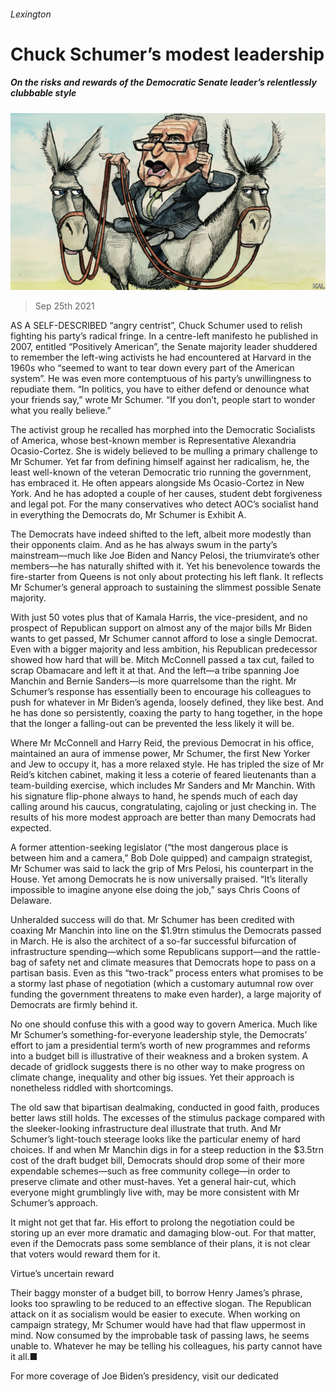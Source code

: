 ###### Lexington

# Chuck Schumer’s modest leadership 

##### On the risks and rewards of the Democratic Senate leader’s relentlessly clubbable style 

![image](images/20210925_USD000_0.jpg) 

> Sep 25th 2021 

AS A SELF-DESCRIBED “angry centrist”, Chuck Schumer used to relish fighting his party’s radical fringe. In a centre-left manifesto he published in 2007, entitled “Positively American”, the Senate majority leader shuddered to remember the left-wing activists he had encountered at Harvard in the 1960s who “seemed to want to tear down every part of the American system”. He was even more contemptuous of his party’s unwillingness to repudiate them. “In politics, you have to either defend or denounce what your friends say,” wrote Mr Schumer. “If you don’t, people start to wonder what you really believe.”

The activist group he recalled has morphed into the Democratic Socialists of America, whose best-known member is Representative Alexandria Ocasio-Cortez. She is widely believed to be mulling a primary challenge to Mr Schumer. Yet far from defining himself against her radicalism, he, the least well-known of the veteran Democratic trio running the government, has embraced it. He often appears alongside Ms Ocasio-Cortez in New York. And he has adopted a couple of her causes, student debt forgiveness and legal pot. For the many conservatives who detect AOC’s socialist hand in everything the Democrats do, Mr Schumer is Exhibit A.


The Democrats have indeed shifted to the left, albeit more modestly than their opponents claim. And as he has always swum in the party’s mainstream—much like Joe Biden and Nancy Pelosi, the triumvirate’s other members—he has naturally shifted with it. Yet his benevolence towards the fire-starter from Queens is not only about protecting his left flank. It reflects Mr Schumer’s general approach to sustaining the slimmest possible Senate majority.

With just 50 votes plus that of Kamala Harris, the vice-president, and no prospect of Republican support on almost any of the major bills Mr Biden wants to get passed, Mr Schumer cannot afford to lose a single Democrat. Even with a bigger majority and less ambition, his Republican predecessor showed how hard that will be. Mitch McConnell passed a tax cut, failed to scrap Obamacare and left it at that. And the left—a tribe spanning Joe Manchin and Bernie Sanders—is more quarrelsome than the right. Mr Schumer’s response has essentially been to encourage his colleagues to push for whatever in Mr Biden’s agenda, loosely defined, they like best. And he has done so persistently, coaxing the party to hang together, in the hope that the longer a falling-out can be prevented the less likely it will be.

Where Mr McConnell and Harry Reid, the previous Democrat in his office, maintained an aura of immense power, Mr Schumer, the first New Yorker and Jew to occupy it, has a more relaxed style. He has tripled the size of Mr Reid’s kitchen cabinet, making it less a coterie of feared lieutenants than a team-building exercise, which includes Mr Sanders and Mr Manchin. With his signature flip-phone always to hand, he spends much of each day calling around his caucus, congratulating, cajoling or just checking in. The results of his more modest approach are better than many Democrats had expected.

A former attention-seeking legislator (“the most dangerous place is between him and a camera,” Bob Dole quipped) and campaign strategist, Mr Schumer was said to lack the grip of Mrs Pelosi, his counterpart in the House. Yet among Democrats he is now universally praised. “It’s literally impossible to imagine anyone else doing the job,” says Chris Coons of Delaware.

Unheralded success will do that. Mr Schumer has been credited with coaxing Mr Manchin into line on the $1.9trn stimulus the Democrats passed in March. He is also the architect of a so-far successful bifurcation of infrastructure spending—which some Republicans support—and the rattle-bag of safety net and climate measures that Democrats hope to pass on a partisan basis. Even as this “two-track” process enters what promises to be a stormy last phase of negotiation (which a customary autumnal row over funding the government threatens to make even harder), a large majority of Democrats are firmly behind it.

No one should confuse this with a good way to govern America. Much like Mr Schumer’s something-for-everyone leadership style, the Democrats’ effort to jam a presidential term’s worth of new programmes and reforms into a budget bill is illustrative of their weakness and a broken system. A decade of gridlock suggests there is no other way to make progress on climate change, inequality and other big issues. Yet their approach is nonetheless riddled with shortcomings.

The old saw that bipartisan dealmaking, conducted in good faith, produces better laws still holds. The excesses of the stimulus package compared with the sleeker-looking infrastructure deal illustrate that truth. And Mr Schumer’s light-touch steerage looks like the particular enemy of hard choices. If and when Mr Manchin digs in for a steep reduction in the $3.5trn cost of the draft budget bill, Democrats should drop some of their more expendable schemes—such as free community college—in order to preserve climate and other must-haves. Yet a general hair-cut, which everyone might grumblingly live with, may be more consistent with Mr Schumer’s approach.

It might not get that far. His effort to prolong the negotiation could be storing up an ever more dramatic and damaging blow-out. For that matter, even if the Democrats pass some semblance of their plans, it is not clear that voters would reward them for it.

Virtue’s uncertain reward

Their baggy monster of a budget bill, to borrow Henry James’s phrase, looks too sprawling to be reduced to an effective slogan. The Republican attack on it as socialism would be easier to execute. When working on campaign strategy, Mr Schumer would have had that flaw uppermost in mind. Now consumed by the improbable task of passing laws, he seems unable to. Whatever he may be telling his colleagues, his party cannot have it all.■

For more coverage of Joe Biden’s presidency, visit our dedicated 


